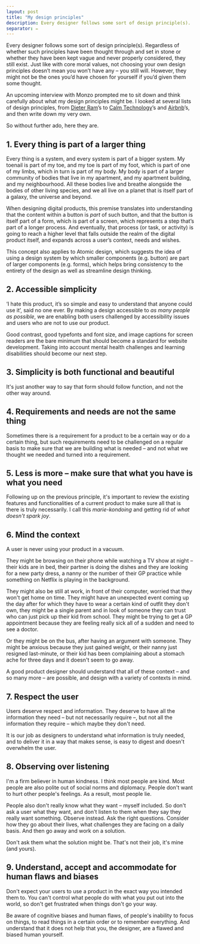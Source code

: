 ```yaml
---
layout: post
title: "My design principles"
description: Every designer follows some sort of design principle(s).
separator: ✏️
---
```


Every designer follows some sort of design principle(s). Regardless of whether such principles have been thought through and set in stone or whether they have been kept vague and never properly considered, they still exist. Just like with core moral values, not choosing your own design principles doesn’t mean you won’t have any – you still will. However, they might not be the ones you’d have chosen for yourself if you’d given them some thought.

An upcoming interview with Monzo prompted me to sit down and think carefully about what my design principles might be. I looked at several lists of design principles, from [Dieter Ram](https://hackernoon.com/dieter-rams-10-principles-of-good-design-e7790cc983e9)’s to [Calm Technology](https://www.designprinciplesftw.com/collections/principles-of-calm-technology)’s and [Airbnb](https://principles.design/examples/airbnb-design-principles)’s, and then write down my very own.

So without further ado, here they are.

## 1. Every thing is part of a larger thing

Every thing is a system, and every system is part of a bigger system. My toenail is part of my toe, and my toe is part of my foot, which is part of one of my limbs, which in turn is part of my body. My body is part of a larger community of bodies that live in my apartment, and my apartment building, and my neighbourhood. All these bodies live and breathe alongside the bodies of other living species, and we all live on a planet that is itself part of a galaxy, the universe and beyond.

When designing digital products, this premise translates into understanding that the content within a button is *part* of such button, and that the button is itself part of a form, which is part of a screen, which represents a step that’s part of a longer process. And eventually, that process (or task, or activity) is going to reach a higher level that falls outside the realm of the digital product itself, and expands across a user’s context, needs and wishes.

This concept also applies to Atomic design, which suggests the idea of using a design system by which smaller components (e.g. button) are part of larger components (e.g. forms), which helps bring consistency to the entirety of the design as well as streamline design thinking.

## 2. Accessible simplicity

‘I hate this product, it’s so simple and easy to understand that anyone could use it’, said no one ever. By making a design accessible to *as many people as possible*, we are enabling both users challenged by accessibility issues and users who are not to use our product.

Good contrast, good typefonts and font size, and image captions for screen readers are the bare minimum that should become a standard for website development. Taking into account mental health challenges and learning disabilities should become our next step.

## 3. Simplicity is both functional and beautiful

It's just another way to say that form should follow function, and not the other way around.

## 4. Requirements and needs are not the same thing

Sometimes there is a requirement for a product to be a certain way or do a certain thing, but such requirements need to be challenged on a regular basis to make sure that we are building what is needed – and not what we thought we needed and turned into a requirement.

## 5. Less is more – make sure that what you have is what you need

Following up on the previous principle, it's important to review the existing features and functionalities of a current product to make sure all that is there is truly necessarily. I call this *marie-kondoing* and getting rid of *what doesn't spark joy*.

## 6. Mind the context

A user is never using your product in a vacuum.

They might be browsing on their phone while watching a TV show at night – their kids are in bed, their partner is doing the dishes and they are looking for a new party dress, a nanny or the number of their GP practice while something on Netflix is playing in the background.

They might also be still at work, in front of their computer, worried that they won't get home on time. They might have an unexpected event coming up the day after for which they have to wear a certain kind of outfit they don't own, they might be a single parent and in look of someone they can trust who can just pick up their kid from school. They might be trying to get a GP appointment because they are feeling really sick all of a sudden and need to see a doctor.

Or they might be on the bus, after having an argument with someone. They might be anxious because they just gained weight, or their nanny just resigned last-minute, or their kid has been complaining about a stomach ache for three days and it doesn't seem to go away.

A good product designer should understand that all of these context – and so many more – are possible, and design with a variety of contexts in mind.

## 7. Respect the user

Users deserve respect and information. They deserve to have all the information they need – but not necessarily require –, but not all the information they require – which maybe they don't need.

It is our job as designers to understand what information is truly needed, and to deliver it in a way that makes sense, is easy to digest and doesn't overwhelm the user.

## 8. Observing over listening

I'm a firm believer in human kindness. I think most people are kind. Most people are also polite out of social norms and diplomacy. People don't want to hurt other people's feelings. As a result, most people lie.

People also don't really know what they want – myself included. So don't ask a user what they want, and don't listen to them when they say they really want something. Observe instead. Ask the right questions. Consider how they go about their lives, what challenges they are facing on a daily basis. And then go away and work on a solution.

Don't ask them what the solution might be. That's not their job, it's mine (and yours).

## 9. Understand, accept and accommodate for human flaws and biases

Don't expect your users to use a product in the exact way you intended them to. You can't control what people do with what you put out into the world, so don't get frustrated when things don't go your way.

Be aware of cognitive biases and human flaws, of people's inability to focus on things, to read things in a certain order or to remember everything. And understand that it does not help that you, the designer, are a flawed and biased human yourself.
